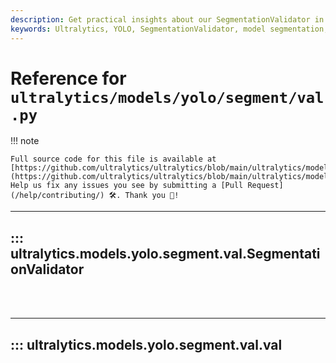 ```yaml
---
description: Get practical insights about our SegmentationValidator in YOLO Ultralytics models. Discover functionality details, methods, inputs, and outputs.
keywords: Ultralytics, YOLO, SegmentationValidator, model segmentation, image classification, object detection
---
```


# Reference for `ultralytics/models/yolo/segment/val.py`

!!! note

    Full source code for this file is available at [https://github.com/ultralytics/ultralytics/blob/main/ultralytics/models/yolo/segment/val.py](https://github.com/ultralytics/ultralytics/blob/main/ultralytics/models/yolo/segment/val.py). Help us fix any issues you see by submitting a [Pull Request](/help/contributing/) 🛠️. Thank you 🙏!

---
## ::: ultralytics.models.yolo.segment.val.SegmentationValidator
<br><br>

---
## ::: ultralytics.models.yolo.segment.val.val
<br><br>
